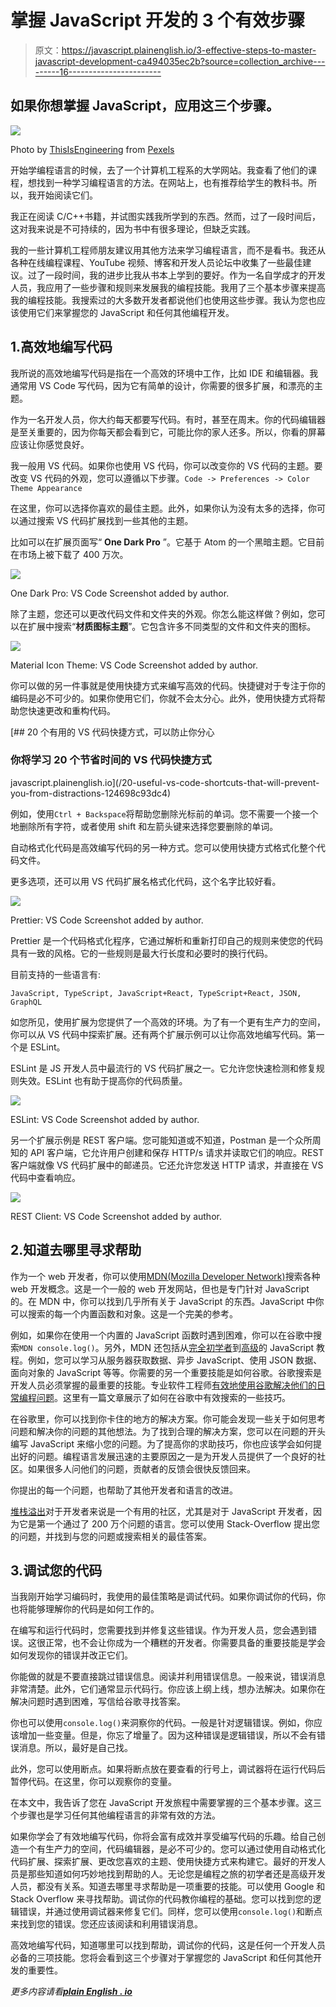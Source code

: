 # 掌握 JavaScript 开发的 3 个有效步骤

> 原文：<https://javascript.plainenglish.io/3-effective-steps-to-master-javascript-development-ca494035ec2b?source=collection_archive---------16----------------------->

## 如果你想掌握 JavaScript，应用这三个步骤。

![](img/8b65810559b6b8e6ab62fa888dc4d3b4.png)

Photo by [ThisIsEngineering](https://www.pexels.com/@thisisengineering?utm_content=attributionCopyText&utm_medium=referral&utm_source=pexels) from [Pexels](https://www.pexels.com/photo/photo-of-code-projected-over-woman-3861969/?utm_content=attributionCopyText&utm_medium=referral&utm_source=pexels)

开始学编程语言的时候，去了一个计算机工程系的大学网站。我查看了他们的课程，想找到一种学习编程语言的方法。在网站上，也有推荐给学生的教科书。所以，我开始阅读它们。

我正在阅读 C/C++书籍，并试图实践我所学到的东西。然而，过了一段时间后，这对我来说是不可持续的，因为书中有很多理论，但缺乏实践。

我的一些计算机工程师朋友建议用其他方法来学习编程语言，而不是看书。我还从各种在线编程课程、YouTube 视频、博客和开发人员论坛中收集了一些最佳建议。过了一段时间，我的进步比我从书本上学到的要好。作为一名自学成才的开发人员，我应用了一些步骤和规则来发展我的编程技能。我用了三个基本步骤来提高我的编程技能。我搜索过的大多数开发者都说他们也使用这些步骤。我认为您也应该使用它们来掌握您的 JavaScript 和任何其他编程开发。

## 1.高效地编写代码

我所说的高效地编写代码是指在一个高效的环境中工作，比如 IDE 和编辑器。我通常用 VS Code 写代码，因为它有简单的设计，你需要的很多扩展，和漂亮的主题。

作为一名开发人员，你大约每天都要写代码。有时，甚至在周末。你的代码编辑器是至关重要的，因为你每天都会看到它，可能比你的家人还多。所以，你看的屏幕应该让你感觉良好。

我一般用 VS 代码。如果你也使用 VS 代码，你可以改变你的 VS 代码的主题。要改变 VS 代码的外观，您可以遵循以下步骤。`Code -> Preferences -> Color Theme Appearance`

在这里，你可以选择你喜欢的最佳主题。此外，如果你认为没有太多的选择，你可以通过搜索 VS 代码扩展找到一些其他的主题。

比如可以在扩展页面写“ **One Dark Pro** ”。它基于 Atom 的一个黑暗主题。它目前在市场上被下载了 400 万次。

![](img/556af07b9e2fb4f6c6374cd4453da5c3.png)

One Dark Pro: VS Code Screenshot added by author.

除了主题，您还可以更改代码文件和文件夹的外观。你怎么能这样做？例如，您可以在扩展中搜索“**材质图标主题**”。它包含许多不同类型的文件和文件夹的图标。

![](img/b463ccf72828d46c472a23112afb705b.png)

Material Icon Theme: VS Code Screenshot added by author.

你可以做的另一件事就是使用快捷方式来编写高效的代码。快捷键对于专注于你的编码是必不可少的。如果你使用它们，你就不会太分心。此外，使用快捷方式将帮助您快速更改和重构代码。

[](/20-useful-vs-code-shortcuts-that-will-prevent-you-from-distractions-124698c93dc4) [## 20 个有用的 VS 代码快捷方式，可以防止你分心

### 你将学习 20 个节省时间的 VS 代码快捷方式

javascript.plainenglish.io](/20-useful-vs-code-shortcuts-that-will-prevent-you-from-distractions-124698c93dc4) 

例如，使用`Ctrl + Backspace`将帮助您删除光标前的单词。您不需要一个接一个地删除所有字符，或者使用 shift 和左箭头键来选择您要删除的单词。

自动格式化代码是高效编写代码的另一种方式。您可以使用快捷方式格式化整个代码文件。

更多选项，还可以用 VS 代码扩展名格式化代码，这个名字比较好看。

![](img/b05fa2f771057d5beb0408098fbb8fa3.png)

Prettier: VS Code Screenshot added by author.

Prettier 是一个代码格式化程序，它通过解析和重新打印自己的规则来使您的代码具有一致的风格。它的一些规则是最大行长度和必要时的换行代码。

目前支持的一些语言有:

`JavaScript, TypeScript, JavaScript+React, TypeScript+React, JSON, GraphQL`

如您所见，使用扩展为您提供了一个高效的环境。为了有一个更有生产力的空间，你可以从 VS 代码中探索扩展。还有两个扩展示例可以让你高效地编写代码。第一个是 ESLint。

ESLint 是 JS 开发人员中最流行的 VS 代码扩展之一。它允许您快速检测和修复规则失效。ESLint 也有助于提高你的代码质量。

![](img/3e82073c714143d73f4b84a19e23cfba.png)

ESLint: VS Code Screenshot added by author.

另一个扩展示例是 REST 客户端。您可能知道或不知道，Postman 是一个众所周知的 API 客户端，它允许用户创建和保存 HTTP/s 请求并读取它们的响应。REST 客户端就像 VS 代码扩展中的邮递员。它还允许您发送 HTTP 请求，并直接在 VS 代码中查看响应。

![](img/28aac9f1f790838b0908b895e3af0995.png)

REST Client: VS Code Screenshot added by author.

## 2.知道去哪里寻求帮助

作为一个 web 开发者，你可以使用[MDN(Mozilla Developer Network)](https://developer.mozilla.org/en-US/)搜索各种 web 开发概念。这是一个一般的 web 开发网站，但也是专门针对 JavaScript 的。在 MDN 中，你可以找到几乎所有关于 JavaScript 的东西。JavaScript 中你可以搜索的每一个内置函数和对象。这是一个完美的参考。

例如，如果你在使用一个内置的 JavaScript 函数时遇到困难，你可以在谷歌中搜索`MDN console.log()`。另外，MDN 还包括从[完全初学者](https://developer.mozilla.org/en-US/docs/Learn/Getting_started_with_the_web)到[高级](https://developer.mozilla.org/en-US/docs/Web/JavaScript?retiredLocale=tr#advanced)的 JavaScript 教程。例如，您可以学习从服务器获取数据、异步 JavaScript、使用 JSON 数据、面向对象的 JavaScript 等等。你需要的另一个重要技能是如何谷歌。谷歌搜索是开发人员必须掌握的最重要的技能。专业软件工程师[有效地使用谷歌解决他们的日常编程问题](https://localghost.dev/2019/09/everything-i-googled-in-a-week-as-a-professional-software-engineer/)。这里有一篇文章展示了如何在谷歌中有效搜索的一些技巧。

在谷歌里，你可以找到你卡住的地方的解决方案。你可能会发现一些关于如何思考问题和解决你的问题的其他想法。为了找到合理的解决方案，您可以在问题的开头编写 JavaScript 来缩小您的问题。为了提高你的求助技巧，你也应该学会如何提出好的问题。编程语言发展迅速的主要原因之一是为开发人员提供了一个良好的社区。如果很多人问他们的问题，贡献者的反馈会很快反馈回来。

你提出的每一个问题，也帮助了其他开发者和语言的改进。

[堆栈溢出](https://stackoverflow.com/)对于开发者来说是一个有用的社区，尤其是对于 JavaScript 开发者，因为它是第一个通过了 200 万个问题的语言。您可以使用 Stack-Overflow 提出您的问题，并找到与您的问题或搜索相关的最佳答案。

## 3.调试您的代码

当我刚开始学习编码时，我使用的最佳策略是调试代码。如果你调试你的代码，你也将能够理解你的代码是如何工作的。

在编写和运行代码时，您需要找到并修复这些错误。作为开发人员，您会遇到错误。这很正常，也不会让你成为一个糟糕的开发者。你需要具备的重要技能是学会如何发现你的错误并改正它们。

你能做的就是不要直接跳过错误信息。阅读并利用错误信息。一般来说，错误消息非常清楚。此外，它们通常显示代码行。你应该上纲上线，想办法解决。如果你在解决问题时遇到困难，写信给谷歌寻找答案。

你也可以使用`console.log()`来洞察你的代码。一般是针对逻辑错误。例如，你应该增加一些变量。但是，你忘了增量了。因为这种错误是逻辑错误，所以不会有错误消息。所以，最好是自己找。

此外，您可以使用断点。如果将断点放在要查看的行号上，调试器将在运行代码后暂停代码。在这里，你可以观察你的变量。

在本文中，我告诉了您在 JavaScript 开发旅程中需要掌握的三个基本步骤。这三个步骤也是学习任何其他编程语言的非常有效的方法。

如果你学会了有效地编写代码，你将会富有成效并享受编写代码的乐趣。给自己创造一个有生产力的空间，代码编辑器，是必不可少的。您可以通过使用自动格式化代码扩展、探索扩展、更改您喜欢的主题、使用快捷方式来构建它。最好的开发人员是那些知道如何巧妙地找到帮助的人。无论您是编程之旅的初学者还是高级开发人员，都没有关系。知道去哪里寻求帮助是一项重要的技能。可以使用 Google 和 Stack Overflow 来寻找帮助。调试你的代码教你编程的基础。您可以找到您的逻辑错误，并通过使用调试器来修复它们。同样，您可以使用`console.log()`和断点来找到您的错误。您还应该阅读和利用错误消息。

高效地编写代码，知道哪里可以找到帮助，调试你的代码，这是任何一个开发人员必备的三项技能。您将会看到这三个步骤对于掌握您的 JavaScript 和任何其他开发的重要性。

*更多内容请看*[***plain English . io***](http://plainenglish.io/)